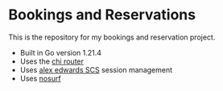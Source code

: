 # Bookings and Reservations

This is the repository for my bookings and reservation project.

- Built in Go version 1.21.4
- Uses the [chi router](https://github.com/go-chi/chi/v5)
- Uses [alex edwards SCS](https://github.com/alexedwards/scs/v2) session management
- Uses [nosurf](https://github.com/justinas/nosurf)